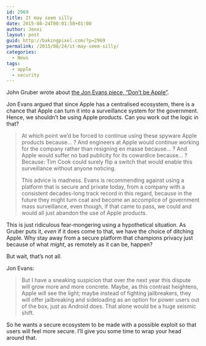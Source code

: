 ```yaml
---
id: 2969
title: It may seem silly
date: 2015-08-24T00:01:50+01:00
author: Jenxi
layout: post
guid: http://bakingpixel.com/?p=2969
permalink: /2015/08/24/it-may-seem-silly/
categories:
  - News
tags:
  - apple
  - security
---
```

John Gruber wrote about [the Jon Evans piece, &#8220;Don&#8217;t be Apple&#8221;](http://daringfireball.net/2015/08/it_may_seem_silly).

Jon Evans argued that since Apple has a centralised ecosystem, there is a chance that Apple can turn it into a surveillance system for the government. Hence, we shouldn&#8217;t be using Apple products. Can you work out the logic in that?

> At which point we’d be forced to continue using these spyware Apple products because… ? And engineers at Apple would continue working for the company rather than resigning en masse because… ? And Apple would suffer no bad publicity for its cowardice because… ? Because: Tim Cook could surely flip a switch that would enable this surveillance without anyone noticing.
> 
> This advice is madness. Evans is recommending against using a platform that is secure and private today, from a company with a consistent decades-long track record in this regard, because in the future they might turn coat and become an accomplice of government mass surveillance, even though, if that came to pass, we could and would all just abandon the use of Apple products. 

This is just ridiculous fear-mongering using a hypothetical situation. As Gruber puts it, _even_ if it does come to that, we have the choice of ditching Apple. Why stay away from a secure platform that champions privacy just because of what _might_, as remotely as it can be, happen?

But wait, that&#8217;s not all.

Jon Evans:

> But I have a sneaking suspicion that over the next year this dispute will grow more and more concrete. Maybe, as this contrast heightens, Apple will see the light; maybe instead of fighting jailbreakers, they will offer jailbreaking and sideloading as an option for power users out of the box, just as Android does. That alone would be a huge seismic shift. 

So he wants a secure ecosystem to be made with a possible exploit so that users will feel more secure. I&#8217;ll give you some time to wrap your head around that.